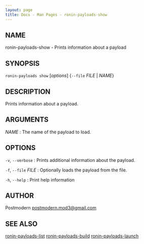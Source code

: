 ```yaml
---
layout: page
title: Docs - Man Pages - ronin-payloads-show
---
```


## NAME

ronin-payloads-show - Prints information about a payload

## SYNOPSIS

`ronin-payloads show` [*options*] {`--file` *FILE* \| *NAME*}

## DESCRIPTION

Prints information about a payload.

## ARGUMENTS

*NAME*
: The name of the payload to load.

## OPTIONS

`-v`, `--verbose`
: Prints additional information about the payload.

`-f`, `--file` *FILE*
: Optionally loads the payload from the file.

`-h`, `--help`
: Print help information

## AUTHOR

Postmodern <postmodern.mod3@gmail.com>

## SEE ALSO

[ronin-payloads-list](ronin-payloads-list.1.html) [ronin-payloads-build](ronin-payloads-build.1.html) [ronin-payloads-launch](ronin-payloads-launch.1.html)
